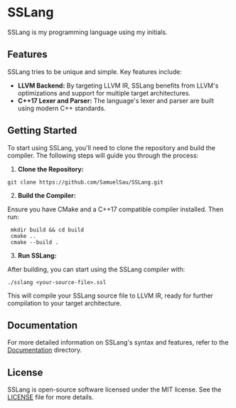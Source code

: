 # SSLang

SSLang is my programming language using my initials.

## Features

SSLang tries to be unique and simple. Key features include:

- **LLVM Backend:** By targeting LLVM IR, SSLang benefits from LLVM's optimizations and support for multiple target architectures.
- **C++17 Lexer and Parser:** The language's lexer and parser are built using modern C++ standards.

## Getting Started

To start using SSLang, you'll need to clone the repository and build the compiler. The following steps will guide you through the process:

1. **Clone the Repository:**
 ```
 git clone https://github.com/SamuelSau/SSLang.git
```
2. **Build the Compiler:**

Ensure you have CMake and a C++17 compatible compiler installed. Then run:
```
 mkdir build && cd build
 cmake ..
 cmake --build .
```
3. **Run SSLang:**

After building, you can start using the SSLang compiler with:

```
./sslang <your-source-file>.ssl
```

This will compile your SSLang source file to LLVM IR, ready for further compilation to your target architecture.

## Documentation

For more detailed information on SSLang's syntax and features, refer to the [Documentation](docs/) directory.

## License

SSLang is open-source software licensed under the MIT license. See the [LICENSE](LICENSE) file for more details.

